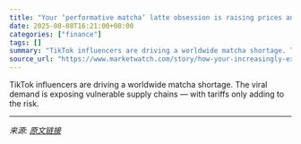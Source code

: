 ```yaml
---
title: "Your ‘performative matcha’ latte obsession is raising prices and breaking the global supply chain"
date: 2025-08-08T16:21:00+08:00
categories: ["finance"]
tags: []
summary: "TikTok influencers are driving a worldwide matcha shortage. The viral demand is exposing vulnerable supply chains — with tariffs only adding to the risk."
source_url: "https://www.marketwatch.com/story/how-your-increasingly-expensive-matcha-latte-explains-whats-eating-global-trade-6f28a844?mod=mw_rss_topstories"
---
```


TikTok influencers are driving a worldwide matcha shortage. The viral demand is exposing vulnerable supply chains — with tariffs only adding to the risk.

---

*来源: [原文链接](https://www.marketwatch.com/story/how-your-increasingly-expensive-matcha-latte-explains-whats-eating-global-trade-6f28a844?mod=mw_rss_topstories)*
